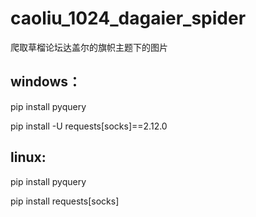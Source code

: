 # caoliu_1024_dagaier_spider
爬取草榴论坛达盖尔的旗帜主题下的图片


windows：
---------
pip install pyquery

pip install -U requests[socks]==2.12.0


linux:
---------
pip install pyquery

pip install requests[socks]

